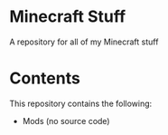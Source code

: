 # Minecraft Stuff
A repository for all of my Minecraft stuff

# Contents
This repository contains the following:
- Mods (no source code)
